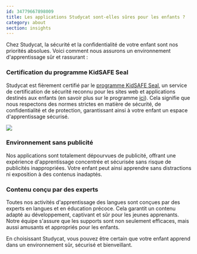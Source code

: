 ```yaml
---
id: 34779667898009
title: Les applications Studycat sont-elles sûres pour les enfants ?
category: about
section: insights
---
```

Chez Studycat, la sécurité et la confidentialité de votre enfant sont nos priorités absolues. Voici comment nous assurons un environnement d'apprentissage sûr et rassurant :

### Certification du programme KidSAFE Seal

Studycat est fièrement certifié par le [programme KidSAFE Seal](https://www.kidsafeseal.com/certifiedproducts/studycat_fun_appseries.html), un service de certification de sécurité reconnu pour les sites web et applications destinés aux enfants (en savoir plus sur le programme [ici](https://www.kidsafeseal.com/aboutourprogram.html)). Cela signifie que nous respectons des normes strictes en matière de sécurité, de confidentialité et de protection, garantissant ainsi à votre enfant un espace d'apprentissage sécurisé.

![](https://help.studycat.com/hc/article_attachments/34779667893401)

### Environnement sans publicité

Nos applications sont totalement dépourvues de publicité, offrant une expérience d'apprentissage concentrée et sécurisée sans risque de publicités inappropriées. Votre enfant peut ainsi apprendre sans distractions ni exposition à des contenus inadaptés.

### Contenu conçu par des experts

Toutes nos activités d'apprentissage des langues sont conçues par des experts en langues et en éducation précoce. Cela garantit un contenu adapté au développement, captivant et sûr pour les jeunes apprenants. Notre équipe s'assure que les supports sont non seulement efficaces, mais aussi amusants et appropriés pour les enfants.

En choisissant Studycat, vous pouvez être certain que votre enfant apprend dans un environnement sûr, sécurisé et bienveillant.

